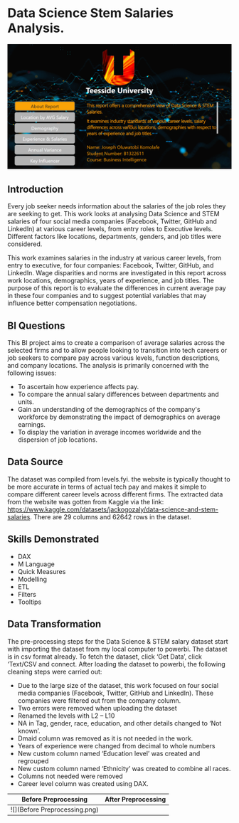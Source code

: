# Data Science Stem Salaries Analysis.

![](Homepage.png)

## Introduction
Every job seeker needs information about the salaries of the job roles they are seeking to get. This work looks at analysing Data Science and STEM salaries of four social media companies (Facebook, Twitter, GitHub and LinkedIn) at various career levels, from entry roles to Executive levels. Different factors like locations, departments, genders, and job titles were considered. 

This work examines salaries in the industry at various career levels, from entry to executive, for four companies: Facebook, Twitter, GitHub, and LinkedIn. Wage disparities and norms are investigated in this report across work locations, demographics, years of experience, and job titles. The purpose of this report is to evaluate the differences in current average pay in these four companies and to suggest potential variables that may influence better compensation negotiations.

## BI Questions
This BI project aims to create a comparison of average salaries across the selected firms and to allow people looking to transition into tech careers or job seekers to compare pay across various levels, function descriptions, and company locations. The analysis is primarily concerned with the following issues:
- To ascertain how experience affects pay.
- To compare the annual salary differences between departments and units.
- Gain an understanding of the demographics of the company's workforce by demonstrating the impact of demographics on average earnings.
- To display the variation in average incomes worldwide and the dispersion of job locations.

## Data Source
The dataset was compiled from levels.fyi. the website is typically thought to be more accurate in terms of actual tech pay and makes it simple to compare different career levels across different firms. The extracted data from the website was gotten from Kaggle via the link: https://www.kaggle.com/datasets/jackogozaly/data-science-and-stem-salaries. There are 29 columns and 62642 rows in the dataset. 

## Skills Demonstrated
- DAX
- M Language
- Quick Measures
- Modelling
- ETL
- Filters
- Tooltips

## Data Transformation
The pre-processing steps for the Data Science & STEM salary dataset start with importing the dataset from my local computer to powerbi. The dataset is in csv format already. To fetch the dataset, click ‘Get Data’, click ‘Text/CSV and connect. After loading the dataset to powerbi, the following cleaning steps were carried out:
-	Due to the large size of the dataset, this work focused on four social media companies (Facebook, Twitter, GitHub and LinkedIn). These companies were filtered out from the company column.
-	Two errors were removed when uploading the dataset
-	Renamed the levels with L2 – L10
-	NA in Tag, gender, race, education, and other details changed to ‘Not known’.
-	Dmaid column was removed as it is not needed in the work.
-	Years of experience were changed from decimal to whole numbers
-	New custom column named ‘Education level’ was created and regrouped
-	New custom column named ‘Ethnicity’ was created to combine all races.
-	Columns not needed were removed
-	Career level column was created using DAX.

Before Preprocessing         |        After Preprocessing
:---------------------------:|:----------------------------:
![](Before Preprocessing.png)|

